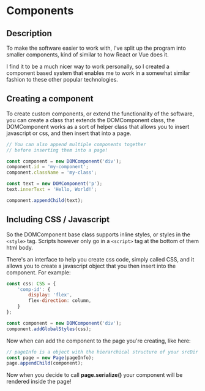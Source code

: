 # Components

## Description

To make the software easier to work with, I've split up the program into smaller components, kind of similar to how React or Vue does it.

I find it to be a much nicer way to work personally, so I created a component based system that enables me to work in a somewhat similar fashion to these other popular technologies.

## Creating a component

To create custom components, or extend the functionality of the software, you can create a class that extends the DOMComponent class, the DOMComponent works as a sort of helper class that allows you to insert javascript or css, and then insert that into a page.

```js
// You can also append multiple components together
// before inserting them into a page!

const component = new DOMComponent('div');
component.id = 'my-component';
component.className = 'my-class';

const text = new DOMComponent('p');
text.innerText = 'Hello, World!';

component.appendChild(text);
```

## Including CSS / Javascript

So the DOMComponent base class supports inline styles, or styles in the `<style>` tag. Scripts however only go in a `<script>` tag at the bottom of them html body.

There's an interface to help you create css code, simply called CSS, and it allows you to create a javascript object that you then insert into the component. For example:

```javascript
const css: CSS = {
    'comp-id': {
        display: 'flex',
        flex-direction: column,
    }
};

const component = new DOMComponent('div');
component.addGlobalStyles(css);
```

Now when can add the component to the page you're creating, like here:

```js
// pageInfo is a object with the hierarchical structure of your srcDir
const page = new Page(pageInfo);
page.appendChild(component);
```

Now when you decide to call **page.serialize()** your component will be rendered inside the page!
